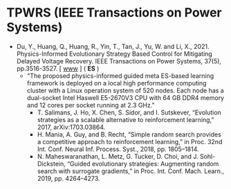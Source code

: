 # TPWRS (IEEE Transactions on Power Systems)

* Du, Y., Huang, Q., Huang, R., Yin, T., Tan, J., Yu, W. and Li, X., 2021. Physics-Informed Evolutionary Strategy Based Control for Mitigating Delayed Voltage Recovery. IEEE Transactions on Power Systems, 37(5), pp.3516-3527. [ [www](https://ieeexplore.ieee.org/abstract/document/9635702) ] ( **ES** )
  * "The proposed physics-informed guided meta ES-based learning framework is deployed on a local high performance computing cluster with a Linux operation system of 520 nodes. Each node has a dual-socket Intel Haswell E5-2670V3 CPU with 64 GB DDR4 memory and 12 cores per socket running at 2.3 GHz."
    * T. Salimans, J. Ho, X. Chen, S. Sidor, and I. Sutskever, “Evolution strategies as a scalable alternative to reinforcement learning,” 2017, arXiv:1703.03864.
    * H. Mania, A. Guy, and B. Recht, “Simple random search provides a competitive approach to reinforcement learning,” in Proc. 32nd Int. Conf. Neural Inf. Process. Syst., 2018, pp. 1805–1814.
    *  N. Maheswaranathan, L. Metz, G. Tucker, D. Choi, and J. Sohl-Dickstein, “Guided evolutionary strategies: Augmenting random search with surrogate gradients,” in Proc. Int. Conf. Mach. Learn., 2019, pp. 4264–4273.

